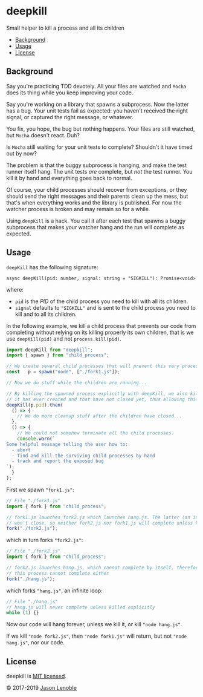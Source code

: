 # deepkill

Small helper to kill a process and all its children

  * [Background](#background)
  * [Usage](#usage)
  * [License](#license)


## Background

Say you're practicing TDD devotely. All your files are watched and `Mocha` does its thing while you keep improving your code.

Say you're working on a library that spawns a subprocess. Now the latter has a bug. Your unit tests fail as expected: you haven't received the right signal, or captured the right message, or whatever.

You fix, you hope, the bug but nothing happens. Your files are still watched, but `Mocha` doesn't react. Duh?

Is `Mocha` still waiting for your unit tests to complete? Shouldn't it have timed out by now?

The problem is that the buggy subprocess is hanging, and make the test runner itself hang. The unit tests *are* complete, but *not* the test runner. You kill it by hand and everything goes back to normal.

Of course, your child processes should recover from exceptions, or they should send the right messages and their parents clean up the mess, but that's when everything works and the library is published. For now the watcher process is broken and may remain so for a while.

Using `deepKill` is a hack. You call it after each test that spawns a buggy subprocess that makes your watcher hang and the run will complete as expected.

## Usage

`deepKill` has the following signature:

`async deepKill(pid: number, signal: string = "SIGKILL"): Promise<void>`

where:

* `pid` is the *PID* of the child process you need to kill with all its children.
* `signal` defaults to `"SIGKILL"` and is sent to the child process you need to kill and to all its children.

In the following example, we kill a child process that prevents our code from completing without relying on its killing properly its own children, that is we use `deepKill(pid)` and not `process.kill(pid)`.

```js
import deepKill from "deepkill";
import { spawn } from "child_process";

// We create several child processes that will prevent this very process from ever completing.
const   p = spawn("node", ["./fork1.js"]);

// Now we do stuff while the children are running...

// By killing the spawned process explicitly with deepKill, we also kill all the processes
// it has ever created and that have not closed yet, thus allowing this very process to return
deepKill(p.pid).then(
  () => {
    // We do more cleanup stuff after the children have closed...
  },
  () => {
    // We could not somehow terminate all the child processes.
    console.warn(`
Some helpful message telling the user how to:
  - abort
  - find and kill the surviving child processes by hand
  - track and report the exposed bug
`);
  }
);
```

First we spawn `"fork1.js"`:

```js
// File "./fork1.js"
import { fork } from "child_process";

// fork1.js launches fork2.js which launches hang.js. The latter (an infinite loop)
// won't close, so neither fork2.js nor fork1.js will complete unless killed explicitly.
fork("./fork2.js");
```

which in turn forks `"fork2.js"`:

```js
// File "./fork2.js"
import { fork } from "child_process";

// fork2.js launches hang.js, which cannot complete by itself, therefore
// this process cannot complete either
fork("./hang.js");
```

which forks `"hang.js"`, an infinite loop:

```js
// File "./hang.js"
// hang.js will never complete unless killed explicitly
while (1) {}
```

Now our code will hang forever, unless we kill it, or kill `"node hang.js"`.

If we kill `"node fork2.js"`, then `"node fork1.js"` will return, but not `"node hang.js"`, nor our code.

## License

deepkill is [MIT licensed](./LICENSE).

© 2017-2019 [Jason Lenoble](mailto:jason.lenoble@gmail.com)

